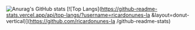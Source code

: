 
![Anurag's GitHub stats](https://github-readme-stats.vercel.app/api?username=ricardonunes-la&show_icons=true&theme=transparent)
[![Top Langs](https://github-readme-stats.vercel.app/api/top-langs/?username=ricardonunes-la
&layout=donut-vertical)](https://github.com/ricardonunes-la
/github-readme-stats)
